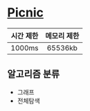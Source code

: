 # [Picnic](https://algospot.com/judge/problem/read/PICNIC)

| 시간 제한 | 메모리 제한 |
| :-------: | :---------: |
|  1000ms   |   65536kb   |

## 알고리즘 분류

- 그래프
- 전체탐색
